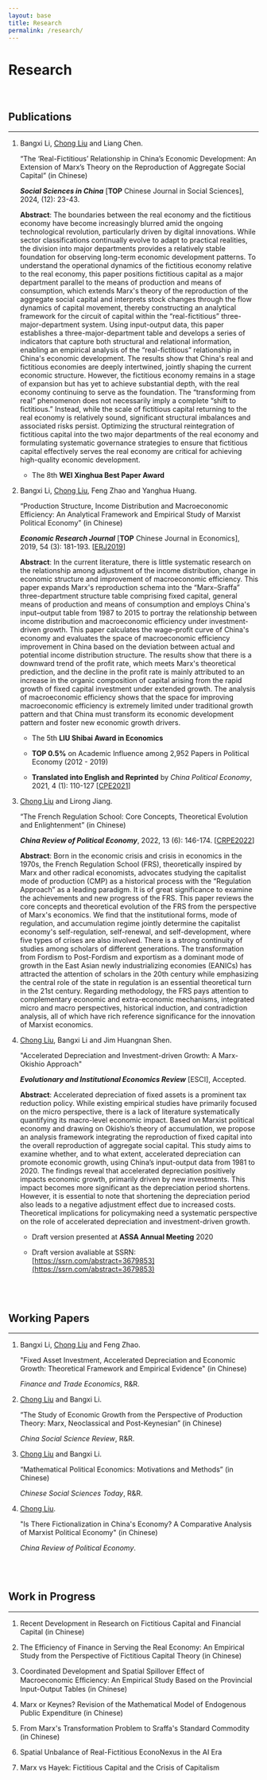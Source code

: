 ```yaml
---
layout: base
title: Research
permalink: /research/
---
```


# Research

<br/>

## Publications

------

1. Bangxi Li, <u>Chong Liu</u> and Liang Chen.
   
    “The ‘Real-Fictitious’ Relationship in China’s Economic Development: An Extension of Marx’s Theory on the Reproduction of Aggregate Social Capital” (in Chinese)
    
    ***Social Sciences in China*** [**TOP** Chinese Journal in Social Sciences], 2024, (12): 23-43.

    **Abstract**: The boundaries between the real economy and the fictitious economy have become increasingly blurred amid the ongoing technological revolution, particularly driven by digital innovations. While sector classifications continually evolve to adapt to practical realities, the division into major departments provides a relatively stable foundation for observing long-term economic development patterns. To understand the operational dynamics of the fictitious economy relative to the real economy, this paper positions fictitious capital as a major department parallel to the means of production and means of consumption, which extends Marx's theory of the reproduction of the aggregate social capital and interprets stock changes through the flow dynamics of capital movement, thereby constructing an analytical framework for the circuit of capital within the “real-fictitious” three-major-department system. Using input-output data, this paper establishes a three-major-department table and develops a series of indicators that capture both structural and relational information, enabling an empirical analysis of the “real-fictitious” relationship in China's economic development. The results show that China's real and fictitious economies are deeply intertwined, jointly shaping the current economic structure. However, the fictitious economy remains in a stage of expansion but has yet to achieve substantial depth, with the real economy continuing to serve as the foundation. The “transforming from real” phenomenon does not necessarily imply a complete “shift to fictitious.” Instead, while the scale of fictitious capital returning to the real economy is relatively sound, significant structural imbalances and associated risks persist. Optimizing the structural reintegration of fictitious capital into the two major departments of the real economy and formulating systematic governance strategies to ensure that fictitious capital effectively serves the real economy are critical for achieving high-quality economic development.

   - The 8th **WEI Xinghua Best Paper Award**


2. Bangxi Li, <u>Chong Liu</u>, Feng Zhao and Yanghua Huang.
   
    “Production Structure, Income Distribution and Macroeconomic Efficiency: An Analytical Framework and Empirical Study of Marxist Political Economy” (in Chinese)

    ***Economic Research Journal*** [**TOP** Chinese Journal in Economics], 2019, 54 (3): 181-193. [[ERJ2019](http://39.98.141.84:3838/iMarxTool/ERJ2019.pdf)]

    **Abstract**: In the current literature, there is little systematic research on the relationship among adjustment of the income distribution, change in economic structure and improvement of macroeconomic efficiency. This paper expands Marx's reproduction schema into the “Marx–Sraffa” three-department structure table comprising fixed capital, general means of production and means of consumption and employs China's input–output table from 1987 to 2015 to portray the relationship between income distribution and macroeconomic efficiency under investment-driven growth. This paper calculates the wage–profit curve of China's economy and evaluates the space of macroeconomic efficiency improvement in China based on the deviation between actual and potential income distribution structure. The results show that there is a downward trend of the profit rate, which meets Marx's theoretical prediction, and the decline in the profit rate is mainly attributed to an increase in the organic composition of capital arising from the rapid growth of fixed capital investment under extended growth. The analysis of macroeconomic efficiency shows that the space for improving macroeconomic efficiency is extremely limited under traditional growth pattern and that China must transform its economic development pattern and foster new economic growth drivers.

   - The 5th **LIU Shibai Award in Economics**

   - **TOP 0.5%** on Academic Influence among 2,952 Papers in Political Economy (2012 - 2019)

   - **Translated into English and Reprinted** by _China Political Economy_, 2021, 4 (1): 110-127 [[CPE2021](http://39.98.141.84:3838/iMarxTool/CPE2021.pdf)]

3. <u>Chong Liu</u> and Lirong Jiang. 
   
    “The French Regulation School: Core Concepts, Theoretical Evolution and Enlightenment” (in Chinese)
    
    ***China Review of Political Economy***, 2022, 13 (6): 146-174. [[CRPE2022](http://39.98.141.84:3838/iMarxTool/CRPE2022.pdf)]

    **Abstract**: Born in the economic crisis and crisis in economics in the 1970s, the French Regulation School (FRS), theoretically inspired by Marx and other radical economists, advocates studying the capitalist mode of production (CMP) as a historical process with the “Regulation Approach” as a leading paradigm. It is of great significance to examine the achievements and new progress of the FRS. This paper reviews the core concepts and theoretical evolution of the FRS from the perspective of Marx's economics. We find that the institutional forms, mode of regulation, and accumulation regime jointly determine the capitalist economy's self-regulation, self-renewal, and self-development, where five types of crises are also involved. There is a strong continuity of studies among scholars of different generations. The transformation from Fordism to Post-Fordism and exportism as a dominant mode of growth in the East Asian newly industrializing economies (EANICs) has attracted the attention of scholars in the 20th century while emphasizing the central role of the state in regulation is an essential theoretical turn in the 21st century. Regarding methodology, the FRS pays attention to complementary economic and extra-economic mechanisms, integrated micro and macro perspectives, historical induction, and contradiction analysis, all of which have rich reference significance for the innovation of Marxist economics.

4. <u>Chong Liu</u>, Bangxi Li and Jim Huangnan Shen.
   
    "Accelerated Depreciation and Investment-driven Growth: A Marx-Okishio Approach"

    **_Evolutionary and Institutional Economics Review_** [ESCI], Accepted.

    **Abstract**: Accelerated depreciation of fixed assets is a prominent tax reduction policy. While existing empirical studies have primarily focused on the micro perspective, there is a lack of literature systematically quantifying its macro-level economic impact. Based on Marxist political economy and drawing on Okishio’s theory of accumulation, we propose an analysis framework integrating the reproduction of fixed capital into the overall reproduction of aggregate social capital. This study aims to examine whether, and to what extent, accelerated depreciation can promote economic growth, using China’s input-output data from 1981 to 2020. The findings reveal that accelerated depreciation positively impacts economic growth, primarily driven by new investments. This impact becomes more significant as the depreciation period shortens. However, it is essential to note that shortening the depreciation period also leads to a negative adjustment effect due to increased costs. Theoretical implications for policymaking need a systematic perspective on the role of accelerated depreciation and investment-driven growth.

    - Draft version presented at **ASSA Annual Meeting** 2020

    - Draft version avaliable at SSRN: [https://ssrn.com/abstract=3679853](https://ssrn.com/abstract=3679853)

<br/>
<br/>

## Working Papers

-----

1. Bangxi Li, <u>Chong Liu</u> and Feng Zhao.
   
    "Fixed Asset Investment, Accelerated Depreciation and Economic Growth: Theoretical Framework and Empirical Evidence" (in Chinese)
    
    _Finance and Trade Economics_, R&R.

2. <u>Chong Liu</u> and Bangxi Li.
   
    “The Study of Economic Growth from the Perspective of Production Theory: Marx, Neoclassical and Post-Keynesian” (in Chinese)

    _China Social Science Review_, R&R.

3. <u>Chong Liu</u> and Bangxi Li.
   
    “Mathematical Political Economics: Motivations and Methods” (in Chinese)

    _Chinese Social Sciences Today_, R&R.

4. <u>Chong Liu</u>.
   
    "Is There Fictionalization in China's Economy? A Comparative Analysis of Marxist Political Economy" (in Chinese)

    _China Review of Political Economy_.

<br/>
<br/>


## Work in Progress

-----

1. Recent Development in Research on Fictitious Capital and Financial Capital (in Chinese)

2. The Efficiency of Finance in Serving the Real Economy: An Empirical Study from the Perspective of Fictitious Capital Theory (in Chinese)

3. Coordinated Development and Spatial Spillover Effect of Macroeconomic Eﬀiciency: An Empirical Study Based on the Provincial Input-Output Tables (in Chinese)

4. Marx or Keynes? Revision of the Mathematical Model of Endogenous Public Expenditure (in Chinese)

5. From Marx's Transformation Problem to Sraffa's Standard Commodity (in Chinese)

6. Spatial Unbalance of Real-Fictitious EconoNexus in the AI Era

7. Marx vs Hayek: Fictitious Capital and the Crisis of Capitalism

<br/>
<br/>
